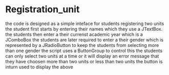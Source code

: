 # Registration_unit
the code is designed as a simple inteface for students registering two units 
the student first starts by entering their names which they use a JTextBox.
the students then enter a their currenst academic year which is a JComboBox
the students are later required to enter a their gender which is represented by a JRadioButton
to keep the students from selecting more than one gender the script uses  a ButtonGroup to control this
the students can only select two units at a time or it will display an error message that they have choosen more than two units or less than two units
the button is inturn used to display the above
